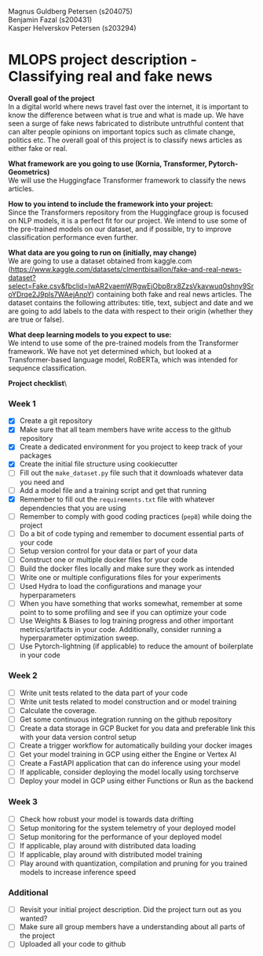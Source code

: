 Magnus Guldberg Petersen (s204075)\
Benjamin Fazal (s200431)\
Kasper Helverskov Petersen (s203294)

MLOPS project description - Classifying real and fake news
==============================

**Overall goal of the project**\
In a digital world where news travel fast over the internet, it is important to know the difference between what is true and what is made up. We have seen a surge of fake news fabricated to distribute untruthful content that can alter people opinions on important topics such as climate change, politics etc. The overall goal of this project is to classify news articles as either fake or real. 

**What framework are you going to use (Kornia, Transformer, Pytorch-Geometrics)**\
We will use the Huggingface Transformer framework to classify the news articles.

**How to you intend to include the framework into your project:**\
Since the Transformers repository from the Huggingface group is focused on NLP models, it is a perfect fit for our project. We intend to use some of the pre-trained models on our dataset, and if possible, try to improve classification performance even further. 

**What data are you going to run on (initially, may change)**\
We are going to use a dataset obtained from kaggle.com (https://www.kaggle.com/datasets/clmentbisaillon/fake-and-real-news-dataset?select=Fake.csv&fbclid=IwAR2vaemWRgwEjObp8rx8ZzsVkavwuq0shny9SroYDrqe2J9pls7WAejAnpY) containing both fake and real news articles. 
The dataset contains the following attributes: title, text, subject and date and we are going to add labels to the data with respect to their origin (whether they are true or false).

**What deep learning models to you expect to use:**\
We intend to use some of the pre-trained models from the Transformer framework. We have not yet determined which, but looked at a Transformer-based language model, RoBERTa, which was intended for sequence classification. 

**Project checklist**\
### Week 1

* [x] Create a git repository
* [x] Make sure that all team members have write access to the github repository
* [x] Create a dedicated environment for you project to keep track of your packages
* [x] Create the initial file structure using cookiecutter
* [ ] Fill out the `make_dataset.py` file such that it downloads whatever data you need and
* [ ] Add a model file and a training script and get that running
* [x] Remember to fill out the `requirements.txt` file with whatever dependencies that you are using
* [ ] Remember to comply with good coding practices (`pep8`) while doing the project
* [ ] Do a bit of code typing and remember to document essential parts of your code
* [ ] Setup version control for your data or part of your data
* [ ] Construct one or multiple docker files for your code
* [ ] Build the docker files locally and make sure they work as intended
* [ ] Write one or multiple configurations files for your experiments
* [ ] Used Hydra to load the configurations and manage your hyperparameters
* [ ] When you have something that works somewhat, remember at some point to to some profiling and see if
      you can optimize your code
* [ ] Use Weights & Biases to log training progress and other important metrics/artifacts in your code. Additionally,
      consider running a hyperparameter optimization sweep.
* [ ] Use Pytorch-lightning (if applicable) to reduce the amount of boilerplate in your code

### Week 2

* [ ] Write unit tests related to the data part of your code
* [ ] Write unit tests related to model construction and or model training
* [ ] Calculate the coverage.
* [ ] Get some continuous integration running on the github repository
* [ ] Create a data storage in GCP Bucket for you data and preferable link this with your data version control setup
* [ ] Create a trigger workflow for automatically building your docker images
* [ ] Get your model training in GCP using either the Engine or Vertex AI
* [ ] Create a FastAPI application that can do inference using your model
* [ ] If applicable, consider deploying the model locally using torchserve
* [ ] Deploy your model in GCP using either Functions or Run as the backend

### Week 3

* [ ] Check how robust your model is towards data drifting
* [ ] Setup monitoring for the system telemetry of your deployed model
* [ ] Setup monitoring for the performance of your deployed model
* [ ] If applicable, play around with distributed data loading
* [ ] If applicable, play around with distributed model training
* [ ] Play around with quantization, compilation and pruning for you trained models to increase inference speed

### Additional

* [ ] Revisit your initial project description. Did the project turn out as you wanted?
* [ ] Make sure all group members have a understanding about all parts of the project
* [ ] Uploaded all your code to github
